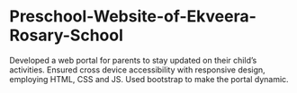 # Preschool-Website-of-Ekveera-Rosary-School
Developed a web portal for parents to stay updated on their child’s activities.
Ensured cross device accessibility with responsive design, employing HTML, CSS and JS.
Used bootstrap to make the portal dynamic.

